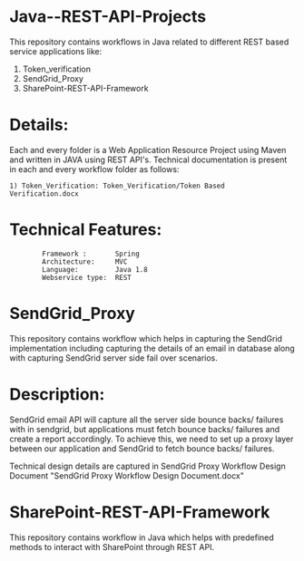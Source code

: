# Java--REST-API-Projects
This repository contains workflows in Java related to different REST based service applications like:
1) Token_verification
2) SendGrid_Proxy
3) SharePoint-REST-API-Framework

# Details:
Each and every folder is a Web Application Resource Project using Maven and written in JAVA using REST API's. Technical documentation is present in each and every workflow folder as follows:

    1) Token_Verification: Token_Verification/Token Based Verification.docx

# Technical Features: 

            Framework :       Spring
            Architecture:     MVC
            Language:         Java 1.8
            Webservice type:  REST


# SendGrid_Proxy
This repository contains workflow which helps in capturing the SendGrid implementation including capturing the details of an email in database along with capturing SendGrid server side fail over scenarios.

# Description:

SendGrid email API will capture all the server side bounce backs/ failures with in sendgrid, but applications must fetch bounce backs/ failures and create a report accordingly. To achieve this, we need to set up a proxy layer between our application and SendGrid to fetch bounce backs/ failures.

Technical design details are captured in SendGrid Proxy Workflow Design Document "SendGrid Proxy Workflow Design Document.docx"


# SharePoint-REST-API-Framework
This repository contains workflow in Java which helps with predefined methods to interact with SharePoint through REST API.
